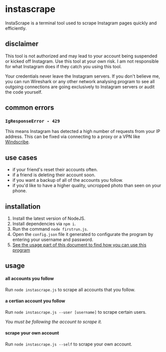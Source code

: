 # instascrape
InstaScrape is a terminal tool used to scrape Instagram pages quickly and efficiently.

## disclaimer
This tool is not authorized and may lead to your account being suspended or kicked off
Instagram. Use this tool at your own risk. I am not responsible for what Instagram does
if they catch you using this tool.

Your credentials never leave the Instagram servers. If you don't believe me, you can run Wireshark 
or any other network analysing program to see all outgoing connections are going exclusively to 
Instagram servers or audit the code yourself.

## common errors
### ``IgResponseError - 429``
This means Instagram has detected a high number of requests from your IP address. This can be fixed
via connecting to a proxy or a VPN like [Windscribe](https://windscribe.com).

## use cases
- if your friend's reset their accounts often.
- if a friend is deleting their account soon.
- if you want a backup of all of the accounts you follow.
- if you'd like to have a higher quality, uncropped photo than seen on your phone.

## installation
1. Install the latest version of NodeJS.
2. Install dependencies via ``npm i``.
3. Run the command ``node firstrun.js``.
4. Open the ``config.json`` file it generated to configurate the program by entering your username and password.
5. [See the usage part of this document to find how you can use this program](https://github.com/n0rmancodes/instascrape#usage)

## usage
#### all accounts you follow
Run ``node instascrape.js`` to scrape all accounts that you follow.
#### a certian account you follow
Run ``node instascrape.js --user [username]`` to scrape certain users.

*You must be following the account to scrape it.*
#### scrape your own account
Run ``node instascrape.js --self`` to scrape your own account.